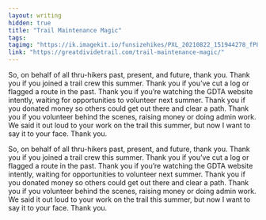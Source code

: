 ```yaml
---
layout: writing
hidden: true
title: "Trail Maintenance Magic"
tags: 
tagimg: "https://ik.imagekit.io/funsizehikes/PXL_20210822_151944278_fP8vmi0Ht.jpg?ik-sdk-version=javascript-1.4.3&updatedAt=1630941818596?tr=w-320"
link: "https://greatdividetrail.com/trail-maintenance-magic/"
---
```


So, on behalf of all thru-hikers past, present, and future, thank you. Thank you if you joined a trail crew this summer. Thank you if you’ve cut a log or flagged a route in the past. Thank you if you’re watching the GDTA website intently, waiting for opportunities to volunteer next summer. Thank you if you donated money so others could get out there and clear a path. Thank you if you volunteer behind the scenes, raising money or doing admin work. We said it out loud to your work on the trail this summer, but now I want to say it to your face. Thank you.


So, on behalf of all thru-hikers past, present, and future, thank you. Thank you if you joined a trail crew this summer. Thank you if you’ve cut a log or flagged a route in the past. Thank you if you’re watching the GDTA website intently, waiting for opportunities to volunteer next summer. Thank you if you donated money so others could get out there and clear a path. Thank you if you volunteer behind the scenes, raising money or doing admin work. We said it out loud to your work on the trail this summer, but now I want to say it to your face. Thank you.